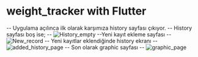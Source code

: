 # weight_tracker with Flutter
-- Uygulama açılınca ilk olarak karşımıza history sayfası çıkıyor.
-- History sayfası boş ise;
-- ![History_empty](https://user-images.githubusercontent.com/76686224/223469936-d6814e5c-335f-4f60-b5de-1e4b9ed666cd.png)
--Yeni kayıt ekleme sayfası
-- ![New_record](https://user-images.githubusercontent.com/76686224/223470264-e8713115-2c19-48d8-be74-f5f8aa2ced23.png)
-- Yeni kayıtlar eklendiğinde history ekranı
-- ![added_history_page](https://user-images.githubusercontent.com/76686224/223470542-a1b7fa1b-2b2a-4709-8757-3fdc52beedd2.png)
-- Son olarak graphic sayfası
-- ![graphic_page](https://user-images.githubusercontent.com/76686224/223470724-6c146706-2539-4a34-90aa-61d6c4ea784f.png)
